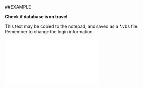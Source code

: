 

##EXAMPLE

**Check if database is on travel**

This text may be copied to the notepad, and saved as a *.vbs file. Remember to change the login information.

![](../../Examples/vbs/Database.TravelInterface.vbs.txt)





